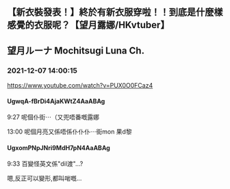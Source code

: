 ## 【新衣裝發表！】終於有新衣服穿啦！！到底是什麼樣感覺的衣服呢？【望月露娜/HKvtuber】
## 望月ルーナ  Mochitsugi Luna Ch.
### 2021-12-07 14:00:15
https://www.youtube.com/watch?v=PUX0O0FCaz4
#### UgwqA-fBrDi4AjaKWtZ4AaABAg
9:27 呢個仆街⋯（又兜唔番嘅露娜

13:00 呢個月亮又係唔係仆仆仆⋯街mon 果d黎

#### UgxomPNpJNri9MdH7pN4AaABAg
9:33 百變怪英文係"dil渡"...?

嗯,反正可以變形,都叫啱嘅...

